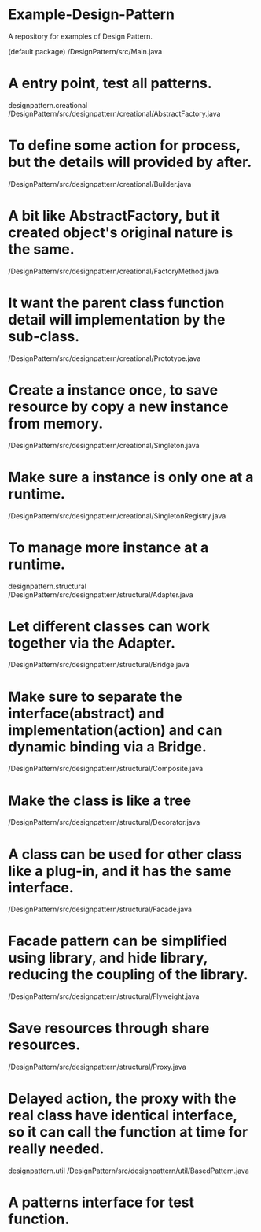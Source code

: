 # Example-Design-Pattern
A repository for examples of Design Pattern.

(default package)
/DesignPattern/src/Main.java
# A entry point, test all patterns.

designpattern.creational
/DesignPattern/src/designpattern/creational/AbstractFactory.java
# To define some action for process, but the details will provided by after.

/DesignPattern/src/designpattern/creational/Builder.java
# A bit like AbstractFactory, but it created object's original nature is the same.

/DesignPattern/src/designpattern/creational/FactoryMethod.java
# It want the parent class function detail will implementation by the sub-class.

/DesignPattern/src/designpattern/creational/Prototype.java
# Create a instance once, to save resource by copy a new instance from memory.

/DesignPattern/src/designpattern/creational/Singleton.java
# Make sure a instance is only one at a runtime.

/DesignPattern/src/designpattern/creational/SingletonRegistry.java
# To manage more instance at a runtime.

designpattern.structural
/DesignPattern/src/designpattern/structural/Adapter.java
# Let different classes can work together via the Adapter.

/DesignPattern/src/designpattern/structural/Bridge.java
# Make sure to separate the interface(abstract) and implementation(action) and can dynamic binding via a Bridge.
 
/DesignPattern/src/designpattern/structural/Composite.java
# Make the class is like a tree
 
/DesignPattern/src/designpattern/structural/Decorator.java
# A class can be used for other class like a plug-in, and it has the same interface.

/DesignPattern/src/designpattern/structural/Facade.java
# Facade pattern can be simplified using library, and hide library, reducing the coupling of the library.
 
/DesignPattern/src/designpattern/structural/Flyweight.java
# Save resources through share resources. 
 
/DesignPattern/src/designpattern/structural/Proxy.java
# Delayed action, the proxy with the real class have identical interface, so it can call the function at time for really needed.

designpattern.util
/DesignPattern/src/designpattern/util/BasedPattern.java
# A patterns interface for test function.
